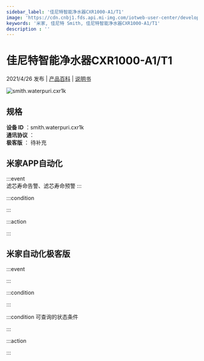 ```yaml
---
sidebar_label: '佳尼特智能净水器CXR1000-A1/T1'
image: 'https://cdn.cnbj1.fds.api.mi-img.com/iotweb-user-center/developer_1679047840540vMWQ5sDD.png?GalaxyAccessKeyId=AKVGLQWBOVIRQ3XLEW&Expires=9223372036854775807&Signature=p4eXJQJVJ97ReGzP2Q9ZxhXZUfo='
keywords: '米家, 佳尼特 Smith, 佳尼特智能净水器CXR1000-A1/T1'
description : ''
---
```

# 佳尼特智能净水器CXR1000-A1/T1

2021/4/26 发布 | [产品百科](https://home.mi.com/webapp/content/baike/product/index.html?model=smith.waterpuri.cxr1k/) | [说明书](https://home.mi.com/views/introduction.html?model=smith.waterpuri.cxr1k&region=cn)

![smith.waterpuri.cxr1k](https://cdn.cnbj1.fds.api.mi-img.com/iotweb-user-center/developer_1679047840540vMWQ5sDD.png?GalaxyAccessKeyId=AKVGLQWBOVIRQ3XLEW&Expires=9223372036854775807&Signature=p4eXJQJVJ97ReGzP2Q9ZxhXZUfo=)

## 规格  
> 
**设备 ID** ：smith.waterpuri.cxr1k  
**通讯协议** ：  
**极客版**  ： 待补充 


## 米家APP自动化  

:::event  
滤芯寿命告警、滤芯寿命预警
:::

:::condition  

:::

:::action   

:::

## 米家自动化极客版  

:::event  

:::

:::condition  

:::

:::condition 可查询的状态条件  

:::

:::action  

:::

        
